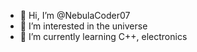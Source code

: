 - 👋 Hi, I’m @NebulaCoder07
- 👀 I’m interested in the universe
- 🌱 I’m currently learning C++, electronics

<!---
NebulaCoder07/NebulaCoder07 is a ✨ special ✨ repository because its `README.md` (this file) appears on your GitHub profile.
You can click the Preview link to take a look at your changes.
--->
